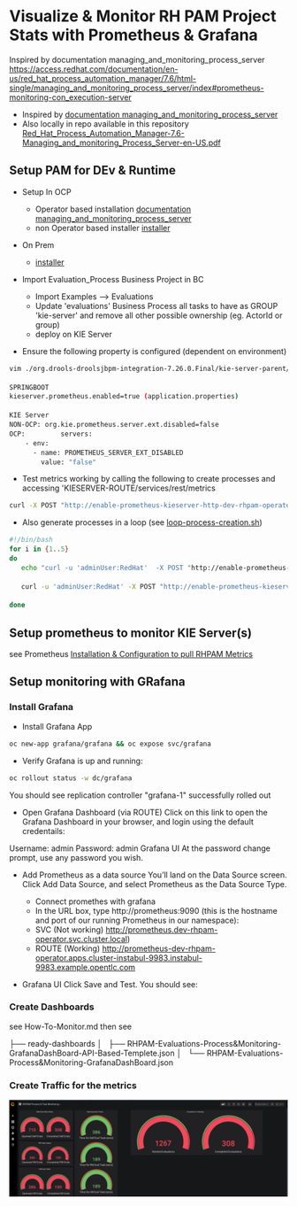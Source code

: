 # Visualize & Monitor RH PAM Project Stats with Prometheus & Grafana


Inspired by documentation managing_and_monitoring_process_server https://access.redhat.com/documentation/en-us/red_hat_process_automation_manager/7.6/html-single/managing_and_monitoring_process_server/index#prometheus-monitoring-con_execution-server

* Inspired by [documentation managing_and_monitoring_process_server](https://access.redhat.com/documentation/en-us/red_hat_process_automation_manager/7.6/html-single/managing_and_monitoring_process_server/index#prometheus-monitoring-con_execution-server)
* Also locally in repo available in this repository [Red_Hat_Process_Automation_Manager-7.6-Managing_and_monitoring_Process_Server-en-US.pdf](.Red_Hat_Process_Automation_Manager-7.6-Managing_and_monitoring_Process_Server-en-US.pd)



## Setup PAM for DEv & Runtime

* Setup In OCP
  * Operator based installation [documentation managing_and_monitoring_process_server](https://access.redhat.com/documentation/en-us/red_hat_process_automation_manager/7.6/html-single) 
  * non Operator based installer [installer](http://github.com/jbossdemocentral/rhpam7-install-demo)
 
* On Prem
  * [installer](http://github.com/jbossdemocentral/rhpam7-install-demo)

* Import Evaluation_Process Business Project in BC 
  * Import Examples --> Evaluations
  * Update 'evaluations' Business Process all tasks to have as GROUP 'kie-server' and remove all other possible ownership (eg. ActorId or group)
  * deploy on KIE Server
* Ensure the following property is configured (dependent on environment)


```bash
vim ./org.drools-droolsjbpm-integration-7.26.0.Final/kie-server-parent/kie-server-services/kie-server-services-prometheus/src/main/java/org/kie/server/services/prometheus

SPRINGBOOT
kieserver.prometheus.enabled=true (application.properties)

KIE Server
NON-OCP: org.kie.prometheus.server.ext.disabled=false 
OCP:         servers:
    - env:
      - name: PROMETHEUS_SERVER_EXT_DISABLED
        value: "false"
```



* Test metrics working by calling the following to create processes and accessing 'KIESERVER-ROUTE/services/rest/metrics
```bash
curl -X POST "http://enable-prometheus-kieserver-http-dev-rhpam-operator.apps.cluster-instabul-9983.instabul-9983.example.opentlc.com/services/rest/server/containers/evaluation_1.0.0-SNAPSHOT/processes/evaluation/instances" -H  "accept: application/json" -H  "content-type: application/json" -d "{    \"employee\": \"employee-2\",    \"reason\": \"some-reason\"}"
```

  * Also generate processes in a loop (see [loop-process-creation.sh](./scripts/loop-process-creation.sh))

```bash
#!/bin/bash
for i in {1..5}
do
   echo "curl -u 'adminUser:RedHat'  -X POST "http://enable-prometheus-kieserver-http-dev-rhpam-operator.apps.cluster-instabul-9983.instabul-9983.example.opentlc.com/services/rest/server/containers/evaluation_1.0.0-SNAPSHOT/processes/evaluation/instances" -H  "accept: application/json" -H  "content-type: application/json" -d "{    \"employee\": \"employee-$i\",    \"reason\": \"some-reason\"}""

   curl -u 'adminUser:RedHat' -X POST "http://enable-prometheus-kieserver-http-dev-rhpam-operator.apps.cluster-instabul-9983.instabul-9983.example.opentlc.com/services/rest/server/containers/evaluation_1.0.0-SNAPSHOT/processes/evaluation/instances" -H  "accept: application/json" -H  "content-type: application/json" -d "{    \"employee\": \"employee-$i\",    \"reason\": \"some-reason\"}"

done
```


## Setup prometheus to monitor KIE Server(s)

see Prometheus [Installation & Configuration to pull RHPAM Metrics](./Install-Prometheus.md)



## Setup monitoring with GRafana

### Install Grafana


* Install Grafana App
```bash
oc new-app grafana/grafana && oc expose svc/grafana
```

* Verify Grafana is up and running:

```bash
oc rollout status -w dc/grafana
```

You should see replication controller "grafana-1" successfully rolled out

* Open Grafana Dashboard (via ROUTE)
Click on this link to open the Grafana Dashboard in your browser, and login using the default credentails:

Username: admin
Password: admin
Grafana UI
At the password change prompt, use any password you wish.

* Add Prometheus as a data source
You’ll land on the Data Source screen. Click Add Data Source, and select Prometheus as the Data Source Type.

  * Connect promethes with grafana
   * In the URL box, type http://prometheus:9090 (this is the hostname and port of our running Prometheus in our namespace):
   * SVC (Not working) http://prometheus.dev-rhpam-operator.svc.cluster.local)
   * ROUTE (Working) http://prometheus-dev-rhpam-operator.apps.cluster-instabul-9983.instabul-9983.example.opentlc.com


* Grafana UI
Click Save and Test. You should see:


### Create Dashboards

see How-To-Monitor.md
then see

├── ready-dashboards
│   ├── RHPAM-Evaluations-Process&Monitoring-GrafanaDashBoard-API-Based-Templete.json
│   └── RHPAM-Evaluations-Process&Monitoring-GrafanaDashBoard.json


### Create Traffic for the metrics

![RHPAM Dashboard](./images/prometheus-grafana-rhpam-monitoring.png)




